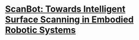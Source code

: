 # [ScanBot: Towards Intelligent Surface Scanning in Embodied Robotic Systems](https://ed1sonchen.github.io/ScanBot/)
